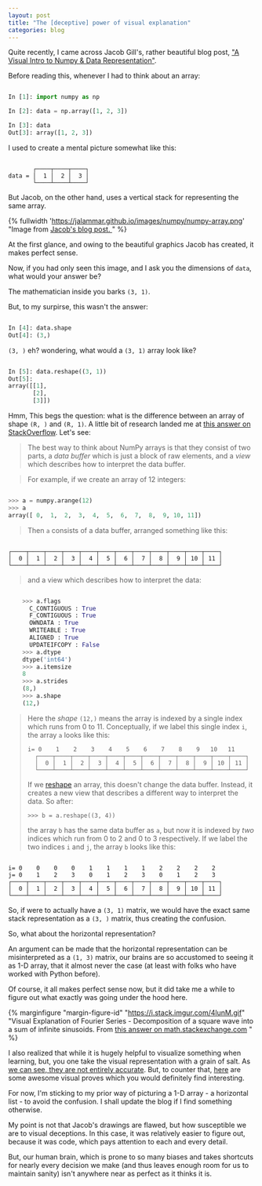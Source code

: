 ```yaml
---
layout: post
title: "The [deceptive] power of visual explanation"
categories: blog
---
```


Quite recently, I came across Jacob Gill's, rather beautiful blog post, ["A
Visual Intro to Numpy & Data Representation"][visualnumpy].

Before reading this, whenever I had to think about an array:

```python

In [1]: import numpy as np

In [2]: data = np.array([1, 2, 3])

In [3]: data
Out[3]: array([1, 2, 3])
```

I used to create a mental picture somewhat like this:
```

       ┌────┬────┬────┐
data = │  1 │  2 │  3 │
       └────┴────┴────┘
```

But Jacob, on the other hand, uses a vertical stack for representing the same array.

{% fullwidth 'https://jalammar.github.io/images/numpy/numpy-array.png' "Image
from <a href='https://jalammar.github.io/visual-numpy/'> Jacob's blog post. </a>
" %}

At the first glance, and owing to the beautiful graphics Jacob has created, it
makes perfect sense.

Now, if you had only seen this image, and I ask you the dimensions of `data`,
what would your answer be?

The mathematician inside you barks `(3, 1)`.

But, to my surpirse, this wasn't the answer:

```python

In [4]: data.shape
Out[4]: (3,)
```

`(3, )` eh? wondering, what would a `(3, 1)` array look like?

```python

In [5]: data.reshape((3, 1))
Out[5]:
array([[1],
       [2],
       [3]])
```

Hmm, This begs the question: what is the difference between an array of shape
`(R, )` and `(R, 1)`. A little bit of research landed me at [this answer on
StackOverflow][stackoverflow]. Let's see:

> The best way to think about NumPy arrays is that they consist of two parts, a
> _data buffer_ which is just a block of raw elements, and a _view_ which
> describes how to interpret the data buffer.

 > For example, if we create an array of 12 integers:
 >

```python

>>> a = numpy.arange(12)
>>> a
array([ 0,  1,  2,  3,  4,  5,  6,  7,  8,  9, 10, 11])
```

 >
 > Then `a` consists of a data buffer, arranged something like this:

 ```

 ┌────┬────┬────┬────┬────┬────┬────┬────┬────┬────┬────┬────┐
 │  0 │  1 │  2 │  3 │  4 │  5 │  6 │  7 │  8 │  9 │ 10 │ 11 │
 └────┴────┴────┴────┴────┴────┴────┴────┴────┴────┴────┴────┘
 ```

 > and a view which describes how to interpret the data:

```python

    >>> a.flags
      C_CONTIGUOUS : True
      F_CONTIGUOUS : True
      OWNDATA : True
      WRITEABLE : True
      ALIGNED : True
      UPDATEIFCOPY : False
    >>> a.dtype
    dtype('int64')
    >>> a.itemsize
    8
    >>> a.strides
    (8,)
    >>> a.shape
    (12,)
```

> Here the *shape* `(12,)` means the array is indexed by a single index which
> runs from 0 to 11. Conceptually, if we label this single index `i`, the array
> `a` looks like this:
>
>     i= 0    1    2    3    4    5    6    7    8    9   10   11
>       ┌────┬────┬────┬────┬────┬────┬────┬────┬────┬────┬────┬────┐
>       │  0 │  1 │  2 │  3 │  4 │  5 │  6 │  7 │  8 │  9 │ 10 │ 11 │
>       └────┴────┴────┴────┴────┴────┴────┴────┴────┴────┴────┴────┘
>
> If we [reshape][reshape] an array, this doesn't change the data buffer.
> Instead, it creates a new view that describes a different way to interpret the
> data. So after:
>
>     >>> b = a.reshape((3, 4))
>
> the array `b` has the same data buffer as `a`, but now it is indexed by *two*
> indices which run from 0 to 2 and 0 to 3 respectively. If we label the two
> indices `i` and `j`, the array `b` looks like this:

```

i= 0    0    0    0    1    1    1    1    2    2    2    2
j= 0    1    2    3    0    1    2    3    0    1    2    3
┌────┬────┬────┬────┬────┬────┬────┬────┬────┬────┬────┬────┐
│  0 │  1 │  2 │  3 │  4 │  5 │  6 │  7 │  8 │  9 │ 10 │ 11 │
└────┴────┴────┴────┴────┴────┴────┴────┴────┴────┴────┴────┘
```

So, if were to actually have a `(3, 1)` matrix, we would have the exact same
stack representation as a `(3, )` matrix, thus creating the confusion.

So, what about the horizontal representation?

An argument can be made that the horizontal representation can be misinterpreted
as a `(1, 3)` matrix, our brains are so accustomed to seeing it as 1-D array,
that it almost never the case (at least with folks who have worked with Python
before).

Of course, it all makes perfect sense now, but it did take me a while to figure
out what exactly was going under the hood here.

{% marginfigure "margin-figure-id" "https://i.stack.imgur.com/4lunM.gif" "Visual
Explanation of Fourier Series - Decomposition of a square wave into a sum of
infinite sinusoids. From <a href='https://math.stackexchange.com/a/736986'> this
answer on math.stackexchange.com</a> " %}

I also realized that while it is hugely helpful to visualize something when
learning, but, you one take the visual representation with a grain of salt. As
[we can see, they are not entirely accurate][proves]. But, to counter that,
[here][true] are some awesome visual proves which you would definitely find
interesting.

For now, I'm sticking to my prior way of picturing a 1-D array - a horizontal
list - to avoid the confusion. I shall update the blog if I find something
otherwise.

My point is not that Jacob's drawings are flawed, but how susceptible we are to
visual deceptions. In this case, it was relatively easier to figure out, because
it was code, which pays attention to each and every detail.

But, our human brain, which is prone to so many biases and takes shortcuts
for nearly every decision we make (and thus leaves enough room for us to
maintain sanity) isn't anywhere near as perfect as it thinks it is.

[visualnumpy]: https://jalammar.github.io/visual-numpy/
[stackoverflow]: https://stackoverflow.com/a/22074424/6426752
[proves]: https://math.stackexchange.com/questions/743067/visually-deceptive-proofs-which-are-mathematically-wrong
[reshape]: http://docs.scipy.org/doc/numpy/reference/generated/numpy.reshape.html
[true]: https://math.stackexchange.com/questions/733754/visually-stunning-math-concepts-which-are-easy-to-explain